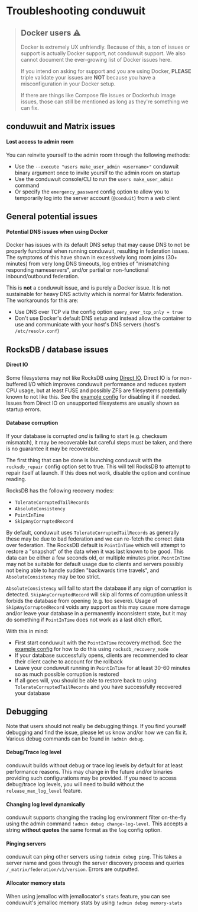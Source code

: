 # Troubleshooting conduwuit

> ## Docker users ⚠️
>
> Docker is extremely UX unfriendly. Because of this, a ton of issues or support
> is actually Docker support, not conduwuit support. We also cannot document the
> ever-growing list of Docker issues here.
>
> If you intend on asking for support and you are using Docker, **PLEASE**
> triple validate your issues are **NOT** because you have a misconfiguration in
> your Docker setup.
>
> If there are things like Compose file issues or Dockerhub image issues, those
> can still be mentioned as long as they're something we can fix.

## conduwuit and Matrix issues

#### Lost access to admin room

You can reinvite yourself to the admin room through the following methods:
- Use the `--execute "users make_user_admin <username>"` conduwuit binary
argument once to invite yourslf to the admin room on startup
- Use the conduwuit console/CLI to run the `users make_user_admin` command
- Or specify the `emergency_password` config option to allow you to temporarily
log into the server account (`@conduit`) from a web client

## General potential issues

#### Potential DNS issues when using Docker

Docker has issues with its default DNS setup that may cause DNS to not be
properly functional when running conduwuit, resulting in federation issues. The
symptoms of this have shown in excessively long room joins (30+ minutes) from
very long DNS timeouts, log entries of "mismatching responding nameservers",
and/or partial or non-functional inbound/outbound federation.

This is **not** a conduwuit issue, and is purely a Docker issue. It is not
sustainable for heavy DNS activity which is normal for Matrix federation. The
workarounds for this are:
- Use DNS over TCP via the config option `query_over_tcp_only = true`
- Don't use Docker's default DNS setup and instead allow the container to use
and communicate with your host's DNS servers (host's `/etc/resolv.conf`)

## RocksDB / database issues

#### Direct IO

Some filesystems may not like RocksDB using [Direct
IO](https://github.com/facebook/rocksdb/wiki/Direct-IO). Direct IO is for
non-buffered I/O which improves conduwuit performance and reduces system CPU
usage, but at least FUSE and possibly ZFS are filesystems potentially known
to not like this. See the [example config](configuration/examples.md) for
disabling it if needed. Issues from Direct IO on unsupported filesystems are
usually shown as startup errors.

#### Database corruption

If your database is corrupted *and* is failing to start (e.g. checksum
mismatch), it may be recoverable but careful steps must be taken, and there is
no guarantee it may be recoverable.

The first thing that can be done is launching conduwuit with the
`rocksdb_repair` config option set to true. This will tell RocksDB to attempt to
repair itself at launch. If this does not work, disable the option and continue
reading.

RocksDB has the following recovery modes:

- `TolerateCorruptedTailRecords`
- `AbsoluteConsistency`
- `PointInTime`
- `SkipAnyCorruptedRecord`

By default, conduwuit uses `TolerateCorruptedTailRecords` as generally these may
be due to bad federation and we can re-fetch the correct data over federation.
The RocksDB default is `PointInTime` which will attempt to restore a "snapshot"
of the data when it was last known to be good. This data can be either a few
seconds old, or multiple minutes prior. `PointInTime` may not be suitable for
default usage due to clients and servers possibly not being able to handle
sudden "backwards time travels", and `AbsoluteConsistency` may be too strict.

`AbsoluteConsistency` will fail to start the database if any sign of corruption
is detected. `SkipAnyCorruptedRecord` will skip all forms of corruption unless
it forbids the database from opening (e.g. too severe). Usage of
`SkipAnyCorruptedRecord` voids any support as this may cause more damage and/or
leave your database in a permanently inconsistent state, but it may do something
if `PointInTime` does not work as a last ditch effort.

With this in mind:

- First start conduwuit with the `PointInTime` recovery method. See the [example
config](configuration/examples.md) for how to do this using
`rocksdb_recovery_mode`
- If your database successfully opens, clients are recommended to clear their
client cache to account for the rollback
- Leave your conduwuit running in `PointInTime` for at least 30-60 minutes so as
much possible corruption is restored
- If all goes will, you should be able to restore back to using
`TolerateCorruptedTailRecords` and you have successfully recovered your database

## Debugging

Note that users should not really be debugging things. If you find yourself
debugging and find the issue, please let us know and/or how we can fix it.
Various debug commands can be found in `!admin debug`.

#### Debug/Trace log level

conduwuit builds without debug or trace log levels by default for at least
performance reasons. This may change in the future and/or binaries providing
such configurations may be provided. If you need to access debug/trace log
levels, you will need to build without the `release_max_log_level` feature.

#### Changing log level dynamically

conduwuit supports changing the tracing log environment filter on-the-fly using
the admin command `!admin debug change-log-level`. This accepts a string
**without quotes** the same format as the `log` config option.

#### Pinging servers

conduwuit can ping other servers using `!admin debug ping`. This takes a server
name and goes through the server discovery process and queries
`/_matrix/federation/v1/version`. Errors are outputted.

#### Allocator memory stats

When using jemalloc with jemallocator's `stats` feature, you can see conduwuit's
jemalloc memory stats by using `!admin debug memory-stats`
